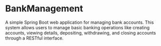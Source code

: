 # BankManagement
A simple Spring Boot web application for managing bank accounts. This system allows users to manage basic banking operations like creating accounts, viewing details, depositing, withdrawing, and closing accounts through a RESTful interface.
